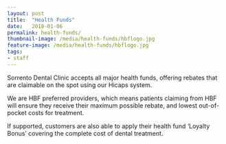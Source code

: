 ```yaml
---
layout: post
title:  "Health Funds"
date:   2018-01-06
permalink: health-funds/
thumbnail-image: /media/health-funds/hbflogo.jpg
feature-image: /media/health-funds/hbflogo.jpg
tags: 
- staff
---
```


Sorrento Dental Clinic accepts all major health funds, offering rebates that are claimable on the spot using our Hicaps system.  

We are HBF preferred providers, which means patients claiming from HBF will ensure they receive their maximum possible rebate, and lowest out-of-pocket costs for treatment. 

If supported, customers are also able to apply their health fund ‘Loyalty Bonus’ covering the complete cost of dental treatment.
